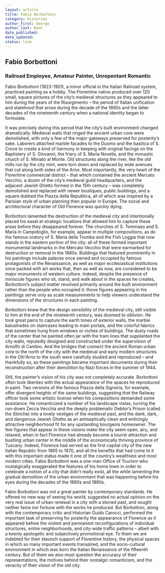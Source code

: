 ```yaml
---
layout: article
title: Fabio Borbottoni
category: historian
author_first: George
author_last: Bent
date_published:
date_updated:
status: live
---
```


## Fabio Borbottoni 
### Railroad Employee, Amateur Painter, Unrepentant Romantic

Fabio Borbottoni (1823-1901), a minor official in the Italian Railroad system, practiced painting as a hobby. The Florentine native produced over 120 small, square pictures of the city’s medieval structures as they appeared to him during the years of the Risorgimento – the period of Italian unification and statehood that arose during the decade of the 1860s and the latter decades of the nineteenth century when a national identity began to formulate.

It was precisely during this period that the city’s built environment changed dramatically. Medieval walls that ringed the ancient urban core were demolished, with only a few of the major gateways preserved for posterity’s sake. Laborers attached marble facades to the Duomo and the basilica of S. Croce to create a kind of harmony in keeping with original facings on the Baptistery of S. Giovanni, the friary of S. Maria Novella, and the monastic church of S. Miniato al Monte. Old structures along the river, like the old mills run by the city mint, were torn down and replaced by wide avenues that cut along both sides of the Arno. Most importantly, the very heart of the Florentine commercial district – that which contained the ancient Mercato Vecchio, a dozen of the city’s medieval guild headquarters, and the adjacent Jewish Ghetto formed in the 15th century – was completely demolished and replaced with newer boutiques, public buildings, and a square dubbed the Piazza della Republica, all of which was inspired by a Parisian style of urban planning then popular in Europe. The social and architectural character of Old Florence was quickly dying.

Borbottoni lamented the destruction of the medieval city and intentionally placed his easel at strategic locations that allowed him to capture these areas before they disappeared forever. The churches of S. Tommaso and S. Maria in Campidoglio, for example, appear in multiple compositions, as do the famous oratory of S. Maria della Tromba and the Fish Loggia that now stands in the eastern portion of the city: all of these formed important monumental landmarks in the Mercato Vecchio that were earmarked for destruction or removal in the 1880s. Buildings that featured prominently in his paintings include palaces once owned and occupied by famous protagonists of the Renaissance, as well as major ecclesiastical institutions once packed with art works that, then as well as now, are considered to be major monuments of western culture. Indeed, despite the presence of miniscule figures who sit, stand, and walk about in the spaces he creates, Borbottoni’s subject matter revolved primarily around the built environment rather than the people who occupied it: those figures appearing in his paintings serve only as scale measurements to help viewers understand the dimensions of the structures in each painting.

Borbottoni knew that the design sensibility of the medieval city, still visible to him at the end of the nineteenth century, was doomed to oblivion. He took great pains to capture the earth tones of exterior walls, the marble balustrades on staircases leading to main portals, and the colorful fabrics that sometimes hung from windows or niches of buildings. The dusty roads of the center that he painted often jar with the tram lines that supplanted the city walls, reputedly designed and constructed under the supervision of Arnolfo di Cambio. And the bridges that connect the ancient Roman urban core to the north of the city with the medieval and early modern structures in the Oltr’Arno to the south were carefully studied and reproduced – and thankfully so, as these paintings became important documents during their reconstruction after their demolition by Nazi forces in the summer of 1944.

Still, the painter’s vision of his city was not completely accurate. Borbottoni often took liberties with the actual appearance of the spaces he reproduced in paint. Two versions of the famous Piazza della Signoria, for example, offer divergent heights of the same buildings, suggesting that the Railway officer took some artistic license when his compositions demanded some assistance. He romanticized a number of his landscape vistas, turning the run-down Zecca Vecchia and the deeply problematic Debtor’s Prison (called the Stinche) into a lovely vestiges of the medieval past, and the dank, dark, and dangerous Jewish Ghetto as an antiseptically clean and enticingly attractive neighborhood fit for any upstanding bourgeois homeowner. The few figures that appear in these visions make the city seem open, airy, and relaxed, when in fact Florence had already become a tourist attraction and bustling urban center in the middle of the economically thriving province of Tuscany. Indeed, Florence had served as the first capital city of the new Italian Republic from 1865 to 1870, and all the benefits that had come to it with this important status made it one of the country’s wealthiest and most modern cities. Fabio Borbottoni was a one-man Office of Tourism who nostalgically exaggerated the features of his home town in order to celebrate a notion of a city that didn’t really exist, all the while lamenting the gradual demolition of the urban environment that was happening before his eyes during the decades of the 1880s and 1890s.

Fabio Borbottoni was not a great painter by contemporary standards. He offered no new way of seeing his world, suggested no actual opinion on the very real issue of urban renewal in a city with a storied past, and sought neither fame nor fortune with the works he produced. But Borbottoni, along with the contemporary critic and Historian Guido Carocci, performed the important task of preserving for posterity the appearance of Florence as it appeared before the violent and permanent reconfigurations of individual structures, entire neighborhoods, and city-wide traffic patterns – albeit with a keenly apologetic and subjectively promotional eye. To them we are indebted for their staunch support of Florentine history, the physical spaces in which so many important events transpired, and the socio-cultural environment in which was born the Italian Renaissance of the fifteenth century. But of them we also must question the accuracy of their representations, the motives behind their nostalgic romanticism, and the veracity of their vision of the old city.

